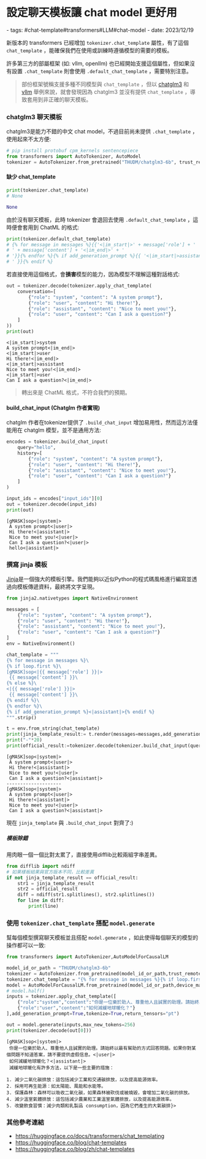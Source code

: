# 設定聊天模板讓 chat model 更好用

<document-info>
- tags: #chat-template#transformers#LLM#chat-model
- date: 2023/12/19
</document-info>

新版本的 transformers 已經增加 `tokenizer.chat_template` 屬性，有了這個 `chat_template` ，能確保我們在使用或訓練時遵循模型的需要的模板。

許多第三方的部屬框架 (如: vllm, openllm) 也已經開始支援這個屬性，但如果沒有設置 `.chat_template` 則會使用 `.default_chat_template` ，需要特別注意。

> 部份框架號稱支援多種不同模型與 `chat_template` ，但以 [chatglm3](https://huggingface.co/THUDM/chatglm3-6b) 和 [vllm](https://github.com/vllm-project/vllm/blob/main/vllm/entrypoints/openai/api_server.py) 舉例來說，就會發現因為 chatglm3 並沒有提供 `chat_template` ，導致套用到非正確的聊天模板。

### chatglm3 聊天模板
chatglm3是能力不錯的中文 chat model，不過目前尚未提供 `.chat_template` ，使用起來不太方便:

```python
# pip install protobuf cpm_kernels sentencepiece
from transformers import AutoTokenizer, AutoModel
tokenizer = AutoTokenizer.from_pretrained("THUDM/chatglm3-6b", trust_remote_code=True)
```

#### 缺少 chat_template
```python
print(tokenizer.chat_template)
# None
```
```python
None
```

由於沒有聊天模板，此時 tokenizer 會退回去使用 `.default_chat_template` ，這時便會套用到 ChatML 的格式:
```python
print(tokenizer.default_chat_template)
# {% for message in messages %}{{'<|im_start|>' + message['role'] + '
# ' + message['content'] + '<|im_end|>' + '
# '}}{% endfor %}{% if add_generation_prompt %}{{ '<|im_start|>assistant
# ' }}{% endif %}
```

若直接使用這個格式，會**損害**模型的能力，因為模型不理解這種對話格式:

```python
out = tokenizer.decode(tokenizer.apply_chat_template(
    conversation=[  
        {"role": "system", "content": "A system prompt"},
        {"role": "user", "content": "Hi there!"},
        {"role": "assistant", "content": "Nice to meet you!"},
        {"role": "user", "content": "Can I ask a question?"}
    ]
))
print(out)
```

```
<|im_start|>system
A system prompt<|im_end|>
<|im_start|>user
Hi there!<|im_end|>
<|im_start|>assistant
Nice to meet you!<|im_end|>
<|im_start|>user
Can I ask a question?<|im_end|>
```
> 轉出來是 ChatML 格式，不符合我們的預期。

#### build_chat_input (Chatglm 作者實現)
chatglm 作者在tokenizer提供了 `.build_chat_input` 增加易用性，然而這方法僅能用在 chatglm 模型，並不是通用方法:
```python
encodes = tokenizer.build_chat_input(
    query="hello",
    history=[  
        {"role": "system", "content": "A system prompt"},
        {"role": "user", "content": "Hi there!"},
        {"role": "assistant", "content": "Nice to meet you!"},
        {"role": "user", "content": "Can I ask a question?"}
    ]
)

input_ids = encodes["input_ids"][0]
out = tokenizer.decode(input_ids)
print(out)
```
```
[gMASK]sop<|system|> 
 A system prompt<|user|> 
 Hi there!<|assistant|> 
 Nice to meet you!<|user|> 
 Can I ask a question?<|user|> 
 hello<|assistant|>
```

### 撰寫 jinja 模板

[Jinja](https://jinja.palletsprojects.com/)是一個強大的模板引擎。我們能夠以近似Python的程式碼風格進行編寫並透過向模板傳遞資料，最終將文字呈現。

```python
from jinja2.nativetypes import NativeEnvironment

messages = [  
    {"role": "system", "content": "A system prompt"},
    {"role": "user", "content": "Hi there!"},
    {"role": "assistant", "content": "Nice to meet you!"},
    {"role": "user", "content": "Can I ask a question?"}
]
env = NativeEnvironment()

chat_template = """
{% for message in messages %}\
{% if loop.first %}\
[gMASK]sop<|{{ message['role'] }}|> 
 {{ message['content'] }}\
{% else %}\
<|{{ message['role'] }}|> 
 {{ message['content'] }}\
{% endif %}\
{% endfor %}\
{% if add_generation_prompt %}<|assistant|>{% endif %}
""".strip()

t = env.from_string(chat_template)
print(jinja_template_result:= t.render(messages=messages,add_generation_prompt=True))
print("-"*20)
print(official_result:=tokenizer.decode(tokenizer.build_chat_input(query=messages[-1]['content'],history=messages[:-1])['input_ids'][0]))
```
```
[gMASK]sop<|system|> 
 A system prompt<|user|> 
 Hi there!<|assistant|> 
 Nice to meet you!<|user|> 
 Can I ask a question?<|assistant|>
--------------------
[gMASK]sop<|system|> 
 A system prompt<|user|> 
 Hi there!<|assistant|> 
 Nice to meet you!<|user|> 
 Can I ask a question?<|assistant|>
```

現在 `jinja_template` 與 `.build_chat_input` 對齊了:)

##### 模板除錯
用肉眼一個一個比對太累了，直接使用difflib比較兩組字串差異。
```python
from difflib import ndiff
# 如果樣板結果與官方版本不同，比較差異
if not jinja_template_result == official_result:
    str1 = jinja_template_result
    str2 = official_result
    diff = ndiff(str1.splitlines(), str2.splitlines())
    for line in diff:
        print(line)
```

### 使用 `tokenizer.chat_template` 搭配 `model.generate`

幫每個模型撰寫聊天模板並且搭配 `model.gemerate` ，如此使得每個聊天的模型的操作都可以一致:

```python
from transformers import AutoTokenizer,AutoModelForCausalLM

model_id_or_path = "THUDM/chatglm3-6b"
tokenizer = AutoTokenizer.from_pretrained(model_id_or_path,trust_remote_code=True)
tokenizer.chat_template = "{% for message in messages %}{% if loop.first %}[gMASK]sop<|{{ message['role'] }}|> \n {{ message['content'] }}{% else %}<|{{ message['role'] }}|> \n {{ message['content'] }}{% endif %}{% endfor %}{% if add_generation_prompt %}<|assistant|>{% endif %}"
model = AutoModelForCausalLM.from_pretrained(model_id_or_path,device_map="auto",trust_remote_code=True)
# model.half()
inputs = tokenizer.apply_chat_template([
    {"role":"system","content":"你是一位樂於助人、尊重他人且誠實的助理。請始終以最有幫助的方式回答問題。如果你對某個問題不知道答案，請不要提供虛假信息。"},
    {"role":"user","content":"如何減緩地球暖化？"}
],add_generation_prompt=True,tokenize=True,return_tensors="pt")

out = model.generate(inputs,max_new_tokens=256)
print(tokenizer.decode(out[0]))
```
```
[gMASK]sop<|system|> 
 你是一位樂於助人、尊重他人且誠實的助理。請始終以最有幫助的方式回答問題。如果你對某個問題不知道答案，請不要提供虛假信息。<|user|> 
 如何減緩地球暖化？<|assistant|> 
 減緩地球暖化有許多方法，以下是一些主要的措施：

1. 減少二氧化碳排放：這包括減少工業和交通碳排放，以及提高能源效率。
2. 採用可再生能源：如太陽能、風能和水能等。
3. 保護森林：森林可以吸收二氧化碳，如果森林被砍伐或被燒毀，會增加二氧化碳的排放。
4. 減少溫室氣體排放：這包括減少農業和工業溫室氣體排放，以及提高能源效率。
5. 改變飲食習慣：減少肉類和乳製品 consumption，因為它們產生的大氣碳排}>
```

### 其他參考連結
- https://huggingface.co/docs/transformers/chat_templating
- https://huggingface.co/blog/chat-templates
- https://huggingface.co/blog/zh/chat-templates